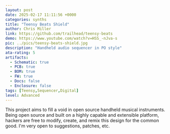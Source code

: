 ```yaml
---
layout: post
date: 2025-02-17 11:11:56 +0000
categories: synths
title: "Teensy Beats Shield"
author: Chris Miller
link: https://github.com/trailhead/teensy-beats
demo: https://www.youtube.com/watch?v=HSS_-nJva-s
pic: ../pics/teensy-beats-shield.jpg
description: "Handheld audio sequencer in PO style"
ata-rating: 5
artifacts:
  - Schematic: true
  - PCB: true
  - BOM: true
  - FW: true
  - Docs: false
  - Enclosure: false
tags: [Teensy,Sequencer,Digital]
level: Advanced
---
```


This project aims to fill a void in open source handheld musical instruments. Being open source and built on a highly capable and extensible platform, hackers are free to modify, create, and remix this design for the common good. I'm very open to suggestions, patches, etc.